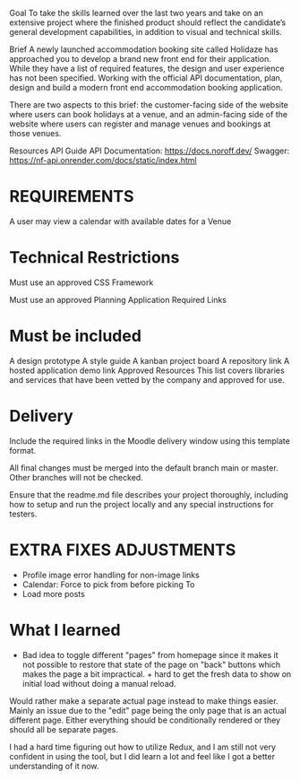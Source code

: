 Goal
To take the skills learned over the last two years and take on an extensive project where the finished product should reflect the candidate’s general development capabilities, in addition to visual and technical skills.

Brief
A newly launched accommodation booking site called Holidaze has approached you to develop a brand new front end for their application. While they have a list of required features, the design and user experience has not been specified. Working with the official API documentation, plan, design and build a modern front end accommodation booking application.

There are two aspects to this brief: the customer-facing side of the website where users can book holidays at a venue, and an admin-facing side of the website where users can register and manage venues and bookings at those venues.

Resources
API Guide API Documentation: https://docs.noroff.dev/
Swagger: https://nf-api.onrender.com/docs/static/index.html

# REQUIREMENTS

<!-- A user may view a list of Venues -->

<!-- A user may search for a specific Venue -->

<!-- A user may view a specific Venue page by id -->

A user may view a calendar with available dates for a Venue

<!-- A user with a stud.noroff.no email may register as a customer -->

<!-- A registered customer may create a booking at a Venue -->

<!-- A registered customer may view their upcoming bookings -->

<!-- A user with a stud.noroff.no email may register as a Venue manager -->

<!-- A registered Venue manager may create a Venue -->

<!-- A registered Venue manager may update a Venue they manage -->

<!-- A registered Venue manager may delete a Venue they manage -->

<!-- A registered Venue manager may view bookings for a Venue they manage -->

<!-- A registered user may login -->

<!-- A registered user may update their avatar -->

<!-- A registered user may logout -->

# Technical Restrictions

<!-- Must use an approved JavaScript Framework -->

Must use an approved CSS Framework

<!-- Must be hosted on an approved Static Host
(Currently only manual upolad works) -->

<!-- Must use an approved Design Application -->

Must use an approved Planning Application
Required Links

# Must be included

<!-- A Gantt chart for project timing -->

A design prototype
A style guide
A kanban project board
A repository link
A hosted application demo link
Approved Resources
This list covers libraries and services that have been vetted by the company and approved for use.

# Delivery

Include the required links in the Moodle delivery window using this template format.

All final changes must be merged into the default branch main or master. Other branches will not be checked.

Ensure that the readme.md file describes your project thoroughly, including how to setup and run the project locally and any special instructions for testers.

# EXTRA FIXES ADJUSTMENTS

- Profile image error handling for non-image links
- Calendar: Force to pick from before picking To
- Load more posts

# What I learned

- Bad idea to toggle different "pages" from homepage since it makes it not possible to restore that state of the page on "back" buttons which makes the page a bit impractical. + hard to get the fresh data to show on initial load without doing a manual reload.

Would rather make a separate actual page instead to make things easier. Mainly an issue due to the "edit" page being the only page that is an actual different page. Either everything should be conditionally rendered or they should all be separate pages.

I had a hard time figuring out how to utilize Redux, and I am still not very confident in using the tool, but I did learn a lot and feel like I got a better understanding of it now.
